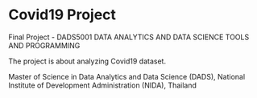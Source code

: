 # Covid19 Project
Final Project - DADS5001 DATA ANALYTICS AND DATA SCIENCE TOOLS AND PROGRAMMING

The project is about analyzing Covid19 dataset.

Master of Science in Data Analytics and Data Science (DADS), National Institute of Development Administration (NIDA), Thailand
